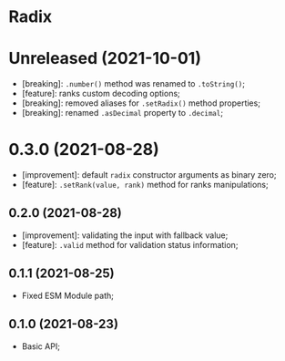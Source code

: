 # Radix

# Unreleased (2021-10-01)

- [breaking]: `.number()` method was renamed to `.toString()`;
- [feature]: ranks custom decoding options;
- [breaking]: removed aliases for `.setRadix()` method properties;
- [breaking]: renamed `.asDecimal` property to `.decimal`;

# 0.3.0 (2021-08-28)

- [improvement]: default `radix` constructor arguments as binary zero;
- [feature]: `.setRank(value, rank)` method for ranks manipulations;

## 0.2.0 (2021-08-28)

- [improvement]: validating the input with fallback value;
- [feature]: `.valid` method for validation status information;

## 0.1.1 (2021-08-25)

- Fixed ESM Module path;

## 0.1.0 (2021-08-23)

- Basic API;